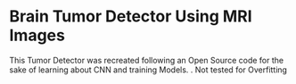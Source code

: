 # Brain Tumor Detector Using MRI Images
This Tumor Detector was recreated following an Open Source code for the sake of learning about CNN and training Models. 
    . Not tested for Overfitting
